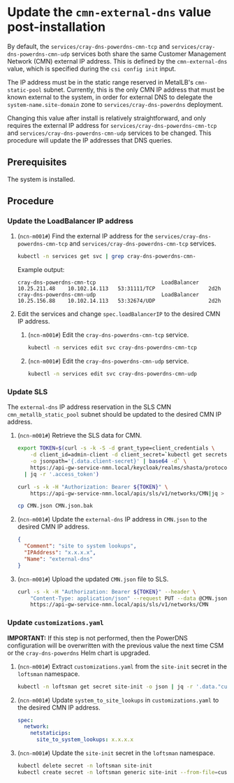 # Update the `cmn-external-dns` value post-installation

By default, the `services/cray-dns-powerdns-cmn-tcp` and `services/cray-dns-powerdns-cmn-udp` services both share the same Customer Management Network \(CMN\) external IP address.
This is defined by the `cmn-external-dns` value, which is specified during the `csi config init` input.

The IP address must be in the static range reserved in MetalLB's `cmn-static-pool` subnet. Currently, this is the only CMN IP address that must be known external to the system,
in order for external DNS to delegate the `system-name.site-domain` zone to `services/cray-dns-powerdns` deployment.

Changing this value after install is relatively straightforward, and only requires the external IP address for `services/cray-dns-powerdns-cmn-tcp` and `services/cray-dns-powerdns-cmn-udp` services to be changed. This
procedure will update the IP addresses that DNS queries.

## Prerequisites

The system is installed.

## Procedure

### Update the LoadBalancer IP address

1. (`ncn-m001#`) Find the external IP address for the `services/cray-dns-powerdns-cmn-tcp` and `services/cray-dns-powerdns-cmn-tcp` services.

    ```bash
    kubectl -n services get svc | grep cray-dns-powerdns-cmn-
    ```

    Example output:

    ```text
    cray-dns-powerdns-cmn-tcp                     LoadBalancer   10.25.211.48    10.102.14.113   53:31111/TCP                 2d2h
    cray-dns-powerdns-cmn-udp                     LoadBalancer   10.25.156.88    10.102.14.113   53:32674/UDP                 2d2h
    ```

1. Edit the services and change `spec.loadBalancerIP` to the desired CMN IP address.

    1. (`ncn-m001#`) Edit the `cray-dns-powerdns-cmn-tcp` service.

        ```bash
        kubectl -n services edit svc cray-dns-powerdns-cmn-tcp
        ```

    1. (`ncn-m001#`) Edit the `cray-dns-powerdns-cmn-udp` service.

        ```bash
        kubectl -n services edit svc cray-dns-powerdns-cmn-udp
        ```

### Update SLS

The `external-dns` IP address reservation in the SLS CMN `cmn_metallb_static_pool` subnet should be updated to the desired CMN IP address.

1. (`ncn-m001#`) Retrieve the SLS data for CMN.

   ```bash
   export TOKEN=$(curl -s -k -S -d grant_type=client_credentials \
       -d client_id=admin-client -d client_secret=`kubectl get secrets admin-client-auth \
       -o jsonpath='{.data.client-secret}' | base64 -d` \
       https://api-gw-service-nmn.local/keycloak/realms/shasta/protocol/openid-connect/token \
     | jq -r '.access_token')

   curl -s -k -H "Authorization: Bearer ${TOKEN}" \
       https://api-gw-service-nmn.local/apis/sls/v1/networks/CMN|jq > CMN.json

   cp CMN.json CMN.json.bak
   ```

1. (`ncn-m001#`) Update the `external-dns` IP address in `CMN.json` to the desired CMN IP address.

   ```json
   {
     "Comment": "site to system lookups",
     "IPAddress": "x.x.x.x",
     "Name": "external-dns"
   }
   ```

1. (`ncn-m001#`) Upload the updated `CMN.json` file to SLS.

   ```bash
   curl -s -k -H "Authorization: Bearer ${TOKEN}" --header \
       "Content-Type: application/json" --request PUT --data @CMN.json \
       https://api-gw-service-nmn.local/apis/sls/v1/networks/CMN
   ```

### Update `customizations.yaml`

**IMPORTANT:** If this step is not performed, then the PowerDNS configuration will be overwritten with the previous value the next time CSM or the `cray-dns-powerdns` Helm chart is upgraded.

1. (`ncn-m001#`) Extract `customizations.yaml` from the `site-init` secret in the `loftsman` namespace.

   ```bash
   kubectl -n loftsman get secret site-init -o json | jq -r '.data."customizations.yaml"' | base64 -d > customizations.yaml
   ```

1. (`ncn-m001#`) Update `system_to_site_lookups` in `customizations.yaml` to the desired CMN IP address.

   ```yaml
   spec:
     network:
       netstaticips:
         site_to_system_lookups: x.x.x.x
   ```

1. (`ncn-m001#`) Update the `site-init` secret in the `loftsman` namespace.

   ```bash
   kubectl delete secret -n loftsman site-init
   kubectl create secret -n loftsman generic site-init --from-file=customizations.yaml
   ```

